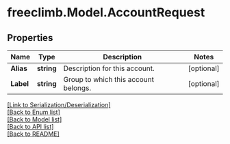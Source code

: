 # freeclimb.Model.AccountRequest


## Properties

Name | Type | Description | Notes
------------ | ------------- | ------------- | -------------
**Alias** | **string** | Description for this account. | [optional] 
**Label** | **string** | Group to which this account belongs. | [optional] 

[[Link to Serialization/Deserialization]](../README.md#documentation-for-serialization-deserialization)<br /> 
[[Back to Enum list]](../README.md#documentation-for-enums)<br /> 
[[Back to Model list]](../README.md#documentation-for-models)<br /> 
[[Back to API list]](../README.md#documentation-for-api-endpoints) <br /> 
[[Back to README]](../README.md) <br /> 
